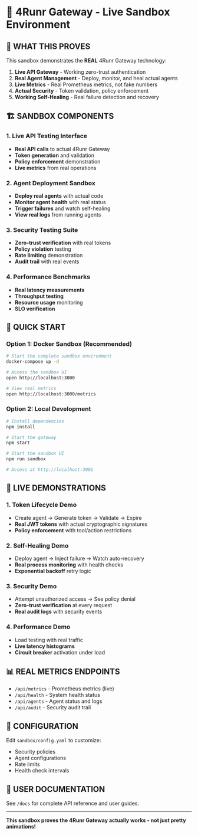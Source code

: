# 🚀 4Runr Gateway - Live Sandbox Environment

## 🎯 WHAT THIS PROVES

This sandbox demonstrates the **REAL** 4Runr Gateway technology:

1. **Live API Gateway** - Working zero-trust authentication
2. **Real Agent Management** - Deploy, monitor, and heal actual agents  
3. **Live Metrics** - Real Prometheus metrics, not fake numbers
4. **Actual Security** - Token validation, policy enforcement
5. **Working Self-Healing** - Real failure detection and recovery

## 🏗️ SANDBOX COMPONENTS

### 1. Live API Testing Interface
- **Real API calls** to actual 4Runr Gateway
- **Token generation** and validation
- **Policy enforcement** demonstration
- **Live metrics** from real operations

### 2. Agent Deployment Sandbox
- **Deploy real agents** with actual code
- **Monitor agent health** with real status
- **Trigger failures** and watch self-healing
- **View real logs** from running agents

### 3. Security Testing Suite
- **Zero-trust verification** with real tokens
- **Policy violation** testing
- **Rate limiting** demonstration
- **Audit trail** with real events

### 4. Performance Benchmarks
- **Real latency measurements**
- **Throughput testing**
- **Resource usage** monitoring
- **SLO verification**

## 🚀 QUICK START

### Option 1: Docker Sandbox (Recommended)
```bash
# Start the complete sandbox environment
docker-compose up -d

# Access the sandbox UI
open http://localhost:3000

# View real metrics
open http://localhost:3000/metrics
```

### Option 2: Local Development
```bash
# Install dependencies
npm install

# Start the gateway
npm start

# Start the sandbox UI
npm run sandbox

# Access at http://localhost:3001
```

## 🧪 LIVE DEMONSTRATIONS

### 1. Token Lifecycle Demo
- Create agent → Generate token → Validate → Expire
- **Real JWT tokens** with actual cryptographic signatures
- **Policy enforcement** with tool/action restrictions

### 2. Self-Healing Demo  
- Deploy agent → Inject failure → Watch auto-recovery
- **Real process monitoring** with health checks
- **Exponential backoff** retry logic

### 3. Security Demo
- Attempt unauthorized access → See policy denial
- **Zero-trust verification** at every request
- **Real audit logs** with security events

### 4. Performance Demo
- Load testing with real traffic
- **Live latency histograms**
- **Circuit breaker** activation under load

## 📊 REAL METRICS ENDPOINTS

- `/api/metrics` - Prometheus metrics (live)
- `/api/health` - System health status
- `/api/agents` - Agent status and logs
- `/api/audit` - Security audit trail

## 🔧 CONFIGURATION

Edit `sandbox/config.yaml` to customize:
- Security policies
- Agent configurations  
- Rate limits
- Health check intervals

## 📖 USER DOCUMENTATION

See `/docs` for complete API reference and user guides.

---

**This sandbox proves the 4Runr Gateway actually works - not just pretty animations!**
